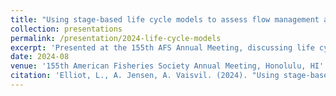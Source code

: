 ```yaml
---
title: "Using stage-based life cycle models to assess flow management alternatives in the Central Valley, USA"
collection: presentations
permalink: /presentation/2024-life-cycle-models
excerpt: 'Presented at the 155th AFS Annual Meeting, discussing life cycle models for flow management.'
date: 2024-08
venue: '155th American Fisheries Society Annual Meeting, Honolulu, HI'
citation: 'Elliot, L., A. Jensen, A. Vaisvil. (2024). "Using stage-based life cycle models to assess flow management alternatives in the Central Valley, USA." 155th American Fisheries Society Annual Meeting, Honolulu, HI.'
---
```


